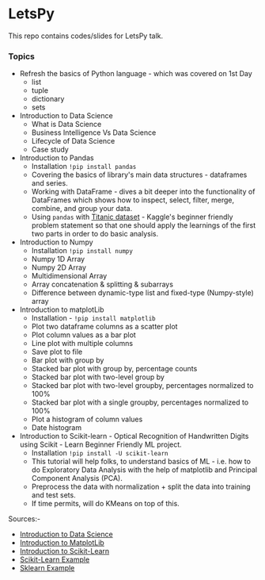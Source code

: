 # LetsPy
This repo contains codes/slides for LetsPy talk.

### Topics
* Refresh the basics of Python language - which was covered on 1st Day
  * list
  * tuple
  * dictionary
  * sets
* Introduction to Data Science 
  * What is Data Science
  * Business Intelligence Vs Data Science
  * Lifecycle of Data Science
  * Case study
* Introduction to Pandas 
  * Installation ``!pip install pandas``
  * Covering the basics of library's main data structures - dataframes and series.
  * Working with DataFrame - dives a bit deeper into the functionality of DataFrames which shows how to inspect, select, filter, merge, combine, and group your data.
  * Using ``pandas`` with [Titanic dataset](https://www.kaggle.com/hesh97/titanicdataset-traincsv) - Kaggle's beginner friendly problem statement so that one should apply the learnings of the first two parts in order to do basic analysis.
* Introduction to Numpy
  * Installation ``!pip install numpy``
  * Numpy 1D Array
  * Numpy 2D Array
  * Multidimensional Array
  * Array concatenation & splitting & subarrays
  * Difference between dynamic-type list and fixed-type (Numpy-style) array 
* Introduction to matplotLib
  * Installation - ``!pip install matplotlib``
  * Plot two dataframe columns as a scatter plot
  * Plot column values as a bar plot
  * Line plot with multiple columns
  * Save plot to file
  * Bar plot with group by
  * Stacked bar plot with group by, percentage counts
  * Stacked bar plot with two-level group by
  * Stacked bar plot with two-level groupby, percentages normalized to 100%
  * Stacked bar plot with a single groupby, percentages normalized to 100%
  * Plot a histogram of column values
  * Date histogram
* Introduction to Scikit-learn - Optical Recognition of Handwritten Digits using Scikit - Learn Beginner Friendly ML project.
  * Installation ``!pip install -U scikit-learn``
  * This tutorial will help folks, to understand basics of ML - i.e. how to do Exploratory Data Analysis with the help of matplotlib and Principal Component Analysis (PCA).
  * Preprocess the data with normalization + split the data into training and test sets.
  * If time permits, will do KMeans on top of this.

Sources:-
* [Introduction to Data Science](https://www.edureka.co/blog/what-is-data-science/)
* [Introduction to MatplotLib](http://queirozf.com/entries/pandas-dataframe-plot-examples-with-matplotlib-pyplot)
* [Introduction to Scikit-Learn](https://www.analyticsvidhya.com/blog/2015/01/scikit-learn-python-machine-learning-tool/)
* [Scikit-Learn Example](https://www.datacamp.com/community/tutorials/machine-learning-python)
* [Sklearn Example](https://www.dataquest.io/blog/sci-kit-learn-tutorial/)
